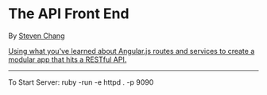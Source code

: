 # The API Front End
By <a href="http://fullstackchang.com">Steven Chang</a> <br>

[Using what you've learned about Angular.js routes and services to create a modular app that hits a RESTful API.](http://www.vikingcodeschool.com)

<hr>

To Start Server: ruby -run -e httpd . -p 9090